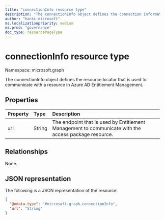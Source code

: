 ```yaml
---
title: "connectionInfo resource type"
description: "The connectionInfo object defines the connection information that is used to communicate with a resource."
author: "hanki-microsoft"
ms.localizationpriority: medium
ms.prod: "governance"
doc_type: resourcePageType
---
```

# connectionInfo resource type

Namespace: microsoft.graph


The connectionInfo object defines the resource locator that is used to communicate with a resource in Azure AD Entitlement Management.

## Properties
|Property|Type|Description|
|:---|:---|:---|
|url|String|The endpoint that is used by Entitlement Management to communicate with the access package resource.|

## Relationships
None.
## JSON representation
The following is a JSON representation of the resource.
<!-- {
  "blockType": "resource",
  "@odata.type": "microsoft.graph.connectionInfo"
}
-->
``` json
{
  "@odata.type": "#microsoft.graph.connectionInfo",
  "url": "String"
}
```


